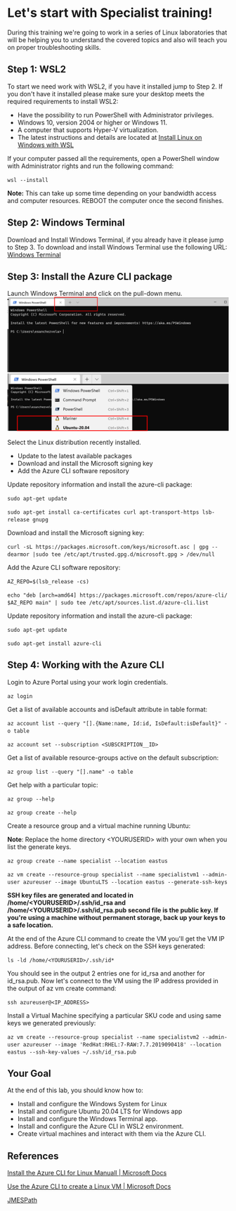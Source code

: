 # Let's start with Specialist training!

During this training we're going to work in a series of Linux laboratories that will be helping you to understand the covered topics and also will teach you on proper troubleshooting skills. 

## Step 1: WSL2
To start we need work with WSL2, if you have it installed jump to Step 2.  If you don't have it installed please make sure your desktop meets the required requirements to install WSL2: 
- Have the possibility to run PowerShell with Administrator privileges.
- Windows 10, version 2004 or higher or Windows 11.
- A computer that supports Hyper-V virtualization.
- The latest instructions and details are located at [Install Linux on Windows with WSL](https://learn.microsoft.com/en-us/windows/wsl/install)

If your computer passed all the requirements, open a PowerShell window with Administrator rights and run the following command: 

`wsl --install`

**Note:**  This can take up some time depending on your bandwidth access and computer resources.   REBOOT the computer once the second finishes. 

## Step 2: Windows Terminal
Download and Install Windows Terminal, if you already have it please jump to Step 3.  To download and install Windows Terminal use the following URL: [Windows Terminal](https://aka.ms/terminal)

## Step 3: Install the Azure CLI package
Launch Windows Terminal and click on the pull-down menu. 
![Windows Terminal drop-down menu](https://github.com/mitchcr/ONEVM/blob/main/WSL/images/WindowsTerminal1.png)
![Windows Terminal OS selection](https://github.com/mitchcr/ONEVM/blob/main/WSL/images/WindowsTerminal2.png)

Select the Linux distribution recently installed. 

- Update to the latest available packages
- Download and install the Microsoft signing key
- Add the Azure CLI software repository

Update repository information and install the azure-cli package: 

`sudo apt-get update`

`sudo apt-get install ca-certificates curl apt-transport-https lsb-release gnupg`

Download and install the Microsoft signing key:

`curl -sL https://packages.microsoft.com/keys/microsoft.asc | gpg --dearmor |sudo tee /etc/apt/trusted.gpg.d/microsoft.gpg > /dev/null`

Add the Azure CLI software repository: 

`AZ_REPO=$(lsb_release -cs)`

`echo "deb [arch=amd64] https://packages.microsoft.com/repos/azure-cli/ $AZ_REPO main" | sudo tee /etc/apt/sources.list.d/azure-cli.list`

Update repository information and install the azure-cli package: 

`sudo apt-get update`

`sudo apt-get install azure-cli`

## Step 4: Working with the Azure CLI

Login to Azure Portal using your work login credentials. 

`az login`

Get a list of available accounts and isDefault attribute in table format:

`az account list --query "[].{Name:name, Id:id, IsDefault:isDefault}" -o table`

`az account set --subscription <SUBSCRIPTION__ID>` 

Get a list of available resource-groups active on the default subscription: 

`az group list --query "[].name" -o table`

Get help with a particular topic: 

`az group --help`

`az group create --help`

Create a resource group and a virtual machine running Ubuntu: 

__Note__: Replace the home directory \<YOURUSERID\> with your own when you list the generate keys. 

`az group create --name specialist --location eastus`

`az vm create --resource-group specialist --name specialistvm1 --admin-user azureuser --image UbuntuLTS --location eastus --generate-ssh-keys`

__SSH key files are generated and located in /home/\<YOURUSERID\>/.ssh/id_rsa and /home/\<YOURUSERID\>/.ssh/id_rsa.pub second file is the public key.  If you're using a machine without permanent storage, back up your keys to a safe location.__

At the end of the Azure CLI command to create the VM you'll get the VM IP address. Before connecting, let's check on the SSH keys generated: 

`ls -ld /home/<YOURUSERID>/.ssh/id*`

You should see in the output 2 entries one for id_rsa and another for id_rsa.pub.  Now let's connect to the VM using the IP address provided in the output of az vm create command: 

`ssh azureuser@<IP_ADDRESS>`

Install a Virtual Machine specifying a particular SKU code and using same keys we generated previously: 

`az vm create --resource-group specialist --name specialistvm2 --admin-user azureuser --image 'RedHat:RHEL:7-RAW:7.7.2019090418' --location eastus --ssh-key-values ~/.ssh/id_rsa.pub`


## Your Goal
At the end of this lab, you should know how to: 
- Install and configure the Windows System for Linux
- Install and configure Ubuntu 20.04 LTS for Windows app
- Install and configure the Windows Terminal app.
- Install and configure the Azure CLI in WSL2 environment.
- Create virtual machines and interact with them via the Azure CLI.

## References
[Install the Azure CLI for Linux Manuall | Microsoft Docs](https://learn.microsoft.com/en-us/cli/azure/install-azure-cli-linux?pivots=apt)

[Use the Azure CLI to create a Linux VM | Microsoft Docs](https://learn.microsoft.com/en-us/azure/virtual-machines/linux/quick-create-cli)

[JMESPath](https://jmespath.org/)

